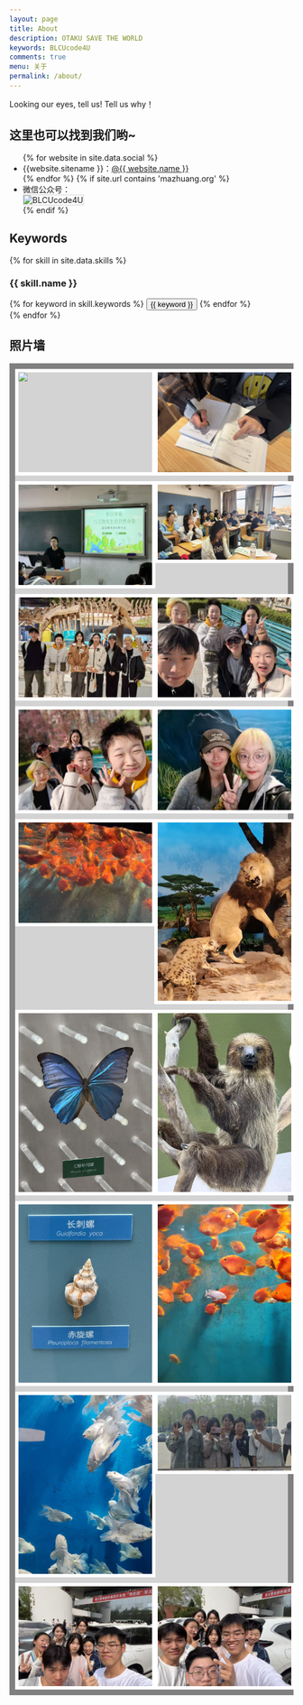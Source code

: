 ```yaml
---
layout: page
title: About
description: OTAKU SAVE THE WORLD
keywords: BLCUcode4U
comments: true
menu: 关于
permalink: /about/
---
```


Looking our eyes, tell us! Tell us why！

## 这里也可以找到我们哟~

<ul>
{% for website in site.data.social %}
<li>{{website.sitename }}：<a href="{{ website.url }}" target="_blank">@{{ website.name }}</a></li>
{% endfor %}
{% if site.url contains 'mazhuang.org' %}
<li>
微信公众号：<br />
<img style="height:192px;width:192px;border:1px solid lightgrey;" src="{{ site.url }}/assets/images/qrcode.jpg" alt="BLCUcode4U" />
</li>
{% endif %}
</ul>


## Keywords

{% for skill in site.data.skills %}
### {{ skill.name }}
<div class="btn-inline">
{% for keyword in skill.keywords %}
<button class="btn btn-outline" type="button">{{ keyword }}</button>
{% endfor %}
</div>
{% endfor %}

## 照片墙
<style>
.photo-wall {
  display: grid;
  grid-template-columns: repeat(auto-fill, minmax(200px, 1fr));
  background: lightgray;
  border: 10px solid gray;
  gap: 10px;
}

.photo-wall img {
  width: 100%;
  height: auto;
  border: 6px solid white;
}
</style>
<!-- 在以下的 div 中添加 img 即可在照片墙中添加内容 -->
<div class="photo-wall">
  <img src="../assets/images/our_photos/25317-1.jpg">
  <img src="../assets/images/our_photos/25317-2.jpg">
  <img src="../assets/images/our_photos/25324-1.jpg">
  <img src="../assets/images/our_photos/25324-2.jpg">
  <img src="../assets/images/our_photos/25328-1.jpg">
  <img src="../assets/images/our_photos/25328-2.jpg">
  <img src="../assets/images/our_photos/25328-3.jpg">
  <img src="../assets/images/our_photos/25328-4.jpg">
  <img src="../assets/images/our_photos/25328-6.jpg">
  <img src="../assets/images/our_photos/25328-5.jpg">
  <img src="../assets/images/our_photos/25328-7.jpg">
  <img src="../assets/images/our_photos/25328-8.jpg">
  <img src="../assets/images/our_photos/25328-9.jpg">
  <img src="../assets/images/our_photos/25328-10.jpg">
  <img src="../assets/images/our_photos/25328-11.jpg">
  <img src="../assets/images/our_photos/25412-1.jpg">
  <img src="../assets/images/our_photos/25412-2.jpg">
  <img src="../assets/images/our_photos/25412-3.jpg">
</div>

